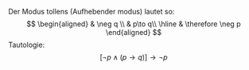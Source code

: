 Der Modus tollens (Aufhebender modus) lautet so:
$$
\begin{aligned}
    &  \neg q \\ 
    &  p\to q\\ 
    \hline
    & \therefore \neg p
\end{aligned}
$$
Tautologie:
$$
[\neg p \land(p\to q)]\to\neg p
$$
